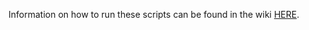 Information on how to run these scripts can be found in the wiki [HERE](https://github.com/raanreye/Maester_assemble_fastq/wiki).
